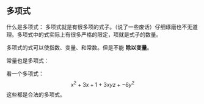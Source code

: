 ## 多项式

什么是多项式：
多项式就是有很多项的式子。（说了一些废话）仔细琢磨也不无道理。多项式中的式实际上有很多严格的限定，项就是式子的数量。

多项式的式可以使指数、变量、和常数。但是不能 **除以变量**。

常量也是多项式：

看一个多项式：
$$
x^2 + 3x +1 +3xyz + -6y^2
$$
这些都是合法的多项式。


